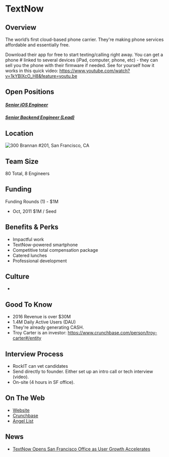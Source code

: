 # TextNow
## Overview
The world’s first cloud-based phone carrier. They're making phone services affordable and essentially free.

Download their app for free to start texting/calling right away. You can get a phone # linked to several devices (iPad, computer, phone, etc) - they can sell you the phone with their firmware if needed. See for yourself how it works in this quick video: https://www.youtube.com/watch?v=1kYBlXcO_H8&feature=youtu.be

## Open Positions
##### [Senior iOS Engineer](senior-ios-engineer.md)
##### [Senior Backend Engineer (Lead)](senior-backend-engineer-lead.md)

## Location
![300 Brannan #201, San Francisco, CA](https://maps.googleapis.com/maps/api/staticmap?center=300+Brannan+#201,+San+Francisco,+CA&zoom=13&scale=false&size=600x300&maptype=roadmap&format=png&visual_refresh=true&markers=size:mid%7Ccolor:0xff0000%7Clabel:%7C300+Brannan+St.,+San+Francisco,+CA)  

## Team Size
80 Total, 8 Engineers

## Funding
Funding Rounds (1) - $1M
+ Oct, 2011	$1M / Seed

## Benefits & Perks
+ Impactful work
+ TextNow-powered smartphone
+ Competitive total compensation package
+ Catered lunches
+ Professional development

## Culture
+

## Good To Know
+ 2016 Revenue is over $30M
+ 1.4M Daily Active Users (DAU)
+ They're already generating CASH.
+ Troy Carter is an investor: https://www.crunchbase.com/person/troy-carter#/entity

## Interview Process
+ RockIT can vet candidates
+  Send directly to founder. Either set up an intro call or tech interview (video).
+ On-site (4 hours in SF office).

## On The Web
+ [Website](https://www.textnow.com/)
+ [Crunchbase](https://www.crunchbase.com/organization/enflick)
+ [Angel List](https://angel.co/textnow)

## News
+ [TextNow Opens San Francisco Office as User Growth Accelerates](http://startupheretoronto.com/partners/textnow-opens-san-francisco-office-as-user-growth-accelerates)
